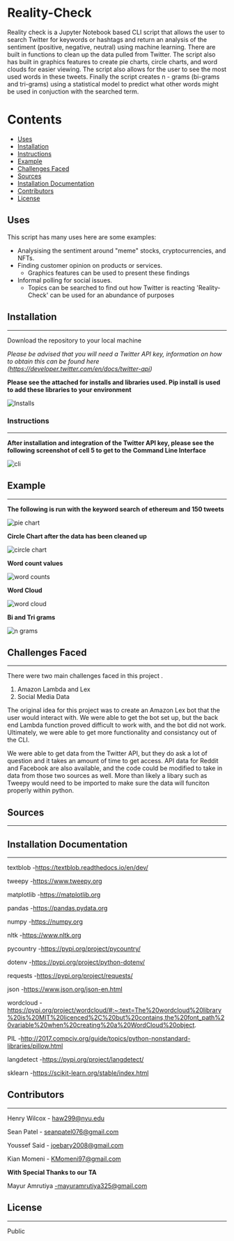 # Reality-Check 



Reality check is a Jupyter Notebook based CLI script that allows the user to search Twitter for keywords or hashtags and return an analysis of the sentiment (positive, negative, neutral) using machine learning. There are built in functions to clean up the data pulled from Twitter. The script also has built in graphics features to create pie charts, circle charts, and word clouds for easier viewing. The script also allows for the user to see the most used words in these tweets. Finally the script creates n - grams (bi-grams and tri-grams) using a statistical model to predict what other words might be used in conjuction with the searched term.

Contents
========

 * [Uses](#Uses)
 * [Installation](#installation)
 * [Instructions](#Instructions)
 * [Example](#Example)
 * [Challenges Faced](#challenges-faced)
 * [Sources](#sources)
 * [Installation Documentation](#installation-documentation)
 * [Contributors](#contributors)
 * [License](#license)

## Uses

This script has many uses here are some examples:

+ Analysising the sentiment around "meme" stocks, cryptocurrencies, and NFTs.
+ Finding customer opinion on products or services.
  + Graphics features can be used to present these findings   
+ Informal polling for social issues.
  + Topics can be searched to find out how Twitter is reacting 
'Reality-Check' can be used for an abundance of purposes

## Installation
---
Download the repository to your local machine

*Please be advised that you will need a Twitter API key, information on how to obtain this can be found here (https://developer.twitter.com/en/docs/twitter-api)*

**Please see the attached for installs and libraries used. Pip install is used to add these libraries to your environment**

![Installs](https://github.com/joebary/Project-two_Team-4/blob/e179c0d7974d8110efcdd5d9a6f0c514481cd9f7/Images/installs.png)


### Instructions
---
**After installation and integration of the Twitter API key, please see the following screenshot of cell 5 to get to the Command Line Interface**

![cli](https://github.com/joebary/Project-two_Team-4/blob/e179c0d7974d8110efcdd5d9a6f0c514481cd9f7/Images/cli%20cell.png)


## Example
---

**The following is run with the keyword search of ethereum and 150 tweets**

![pie chart](https://github.com/joebary/Project-two_Team-4/blob/e179c0d7974d8110efcdd5d9a6f0c514481cd9f7/Images/pie%20chart.png)


**Circle Chart after the data has been cleaned up** 

![circle chart](https://github.com/joebary/Project-two_Team-4/blob/e179c0d7974d8110efcdd5d9a6f0c514481cd9f7/Images/circl%20chart.png)


**Word count values**

![word counts](https://github.com/joebary/Project-two_Team-4/blob/e179c0d7974d8110efcdd5d9a6f0c514481cd9f7/Images/word%20counts.png)


**Word Cloud**

![word cloud](https://github.com/joebary/Project-two_Team-4/blob/e179c0d7974d8110efcdd5d9a6f0c514481cd9f7/Images/word%20cloud.png)


**Bi and Tri grams**

![n grams](https://github.com/joebary/Project-two_Team-4/blob/e179c0d7974d8110efcdd5d9a6f0c514481cd9f7/Images/n%20grams.png)

## Challenges Faced
---
There were two main challenges faced in this project .

1. Amazon Lambda and Lex
2. Social Media Data

The original idea for this project was to create an Amazon Lex bot that the user would interact with. We were able to get the bot set up, but the back end Lambda function proved difficult to work with, and the bot did not work. Ultimately, we were able to get more functionality and consistancy out of the CLI.


We were able to get data from the Twitter API, but they do ask a lot of question and it takes an amount of time to get access. API data for Reddit and Facebook are also available, and the code could be modified to take in data from those two sources as well. More than likely a libary such as Tweepy would need to be imported to make sure the data will funciton properly within python.




## Sources
---



## Installation Documentation
---
textblob -https://textblob.readthedocs.io/en/dev/

tweepy -https://www.tweepy.org

matplotlib -https://matplotlib.org

pandas -https://pandas.pydata.org

numpy -https://numpy.org

nltk -https://www.nltk.org

pycountry -https://pypi.org/project/pycountry/

dotenv -https://pypi.org/project/python-dotenv/

requests -https://pypi.org/project/requests/

json  -https://www.json.org/json-en.html

wordcloud -https://pypi.org/project/wordcloud/#:~:text=The%20wordcloud%20library%20is%20MIT%20licenced%2C%20but%20contains,the%20font_path%20variable%20when%20creating%20a%20WordCloud%20object.

PIL -http://2017.compciv.org/guide/topics/python-nonstandard-libraries/pillow.html

langdetect -https://pypi.org/project/langdetect/

sklearn -https://scikit-learn.org/stable/index.html

## Contributors
---
Henry Wilcox - haw299@nyu.edu

Sean Patel - seanpatel076@gmail.com

Youssef Said - joebary2008@gmail.com

Kian Momeni - KMomeni97@gmail.com


**With Special Thanks to our TA**

Mayur Amrutiya -mayuramrutiya325@gmail.com


## License
---
Public 
